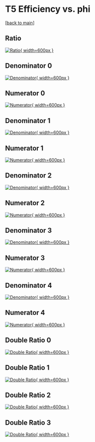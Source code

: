 # T5 Efficiency vs. phi

[[back to main](./)]



## Ratio

[![Ratio](../mtv/var/T5_xtr_0_0_eff_phi.png){ width=600px }](../mtv/var/T5_xtr_0_0_eff_phi.pdf)

## Denominator 0

[![Denominator](../mtv/den/T5_xtr_0_0_eff_phi_den0.png){ width=600px }](../mtv/den/T5_xtr_0_0_eff_phi_den0.pdf)

## Numerator 0

[![Numerator](../mtv/num/T5_xtr_0_0_eff_phi_num0.png){ width=600px }](../mtv/num/T5_xtr_0_0_eff_phi_num0.pdf)

## Denominator 1

[![Denominator](../mtv/den/T5_xtr_0_0_eff_phi_den1.png){ width=600px }](../mtv/den/T5_xtr_0_0_eff_phi_den1.pdf)

## Numerator 1

[![Numerator](../mtv/num/T5_xtr_0_0_eff_phi_num1.png){ width=600px }](../mtv/num/T5_xtr_0_0_eff_phi_num1.pdf)

## Denominator 2

[![Denominator](../mtv/den/T5_xtr_0_0_eff_phi_den2.png){ width=600px }](../mtv/den/T5_xtr_0_0_eff_phi_den2.pdf)

## Numerator 2

[![Numerator](../mtv/num/T5_xtr_0_0_eff_phi_num2.png){ width=600px }](../mtv/num/T5_xtr_0_0_eff_phi_num2.pdf)

## Denominator 3

[![Denominator](../mtv/den/T5_xtr_0_0_eff_phi_den3.png){ width=600px }](../mtv/den/T5_xtr_0_0_eff_phi_den3.pdf)

## Numerator 3

[![Numerator](../mtv/num/T5_xtr_0_0_eff_phi_num3.png){ width=600px }](../mtv/num/T5_xtr_0_0_eff_phi_num3.pdf)

## Denominator 4

[![Denominator](../mtv/den/T5_xtr_0_0_eff_phi_den4.png){ width=600px }](../mtv/den/T5_xtr_0_0_eff_phi_den4.pdf)

## Numerator 4

[![Numerator](../mtv/num/T5_xtr_0_0_eff_phi_num4.png){ width=600px }](../mtv/num/T5_xtr_0_0_eff_phi_num4.pdf)

## Double Ratio 0

[![Double Ratio](../mtv/ratio/T5_xtr_0_0_eff_phi_ratio0.png){ width=600px }](../mtv/ratio/T5_xtr_0_0_eff_phi_ratio0.pdf)

## Double Ratio 1

[![Double Ratio](../mtv/ratio/T5_xtr_0_0_eff_phi_ratio1.png){ width=600px }](../mtv/ratio/T5_xtr_0_0_eff_phi_ratio1.pdf)

## Double Ratio 2

[![Double Ratio](../mtv/ratio/T5_xtr_0_0_eff_phi_ratio2.png){ width=600px }](../mtv/ratio/T5_xtr_0_0_eff_phi_ratio2.pdf)

## Double Ratio 3

[![Double Ratio](../mtv/ratio/T5_xtr_0_0_eff_phi_ratio3.png){ width=600px }](../mtv/ratio/T5_xtr_0_0_eff_phi_ratio3.pdf)

